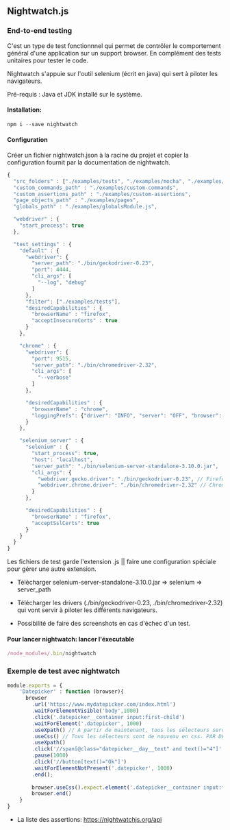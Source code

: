 ## Nightwatch.js

### End-to-end testing

C'est un type de test fonctionnnel qui permet de contrôler le comportement général d'une application sur un support browser.
En complément des tests unitaires pour tester le code.

Nightwatch s'appuie sur l'outil selenium (écrit en java) qui sert à piloter les navigateurs.

Pré-requis : Java et JDK installé sur le système.

#### Installation:

```Javascript
npm i --save nightwatch
```

#### Configuration
Créer un fichier nightwatch.json à la racine du projet et copier la configuration fournit par la documentation de nightwatch.

```Javascript
{
  "src_folders" : ["./examples/tests", "./examples/mocha", "./examples/unittests"], // Dossier cible pour écrire les tests
  "custom_commands_path" : "./examples/custom-commands",
  "custom_assertions_path" : "./examples/custom-assertions",
  "page_objects_path" : "./examples/pages",
  "globals_path" : "./examples/globalsModule.js",

  "webdriver" : {
    "start_process": true
  },

  "test_settings" : {
    "default" : {
      "webdriver": {
        "server_path": "./bin/geckodriver-0.23",
        "port": 4444,
        "cli_args": [
          "--log", "debug"
        ]
      },
      "filter": ["./examples/tests"],
      "desiredCapabilities" : {
        "browserName" : "firefox",
        "acceptInsecureCerts" : true
      }
    },

    "chrome" : {
      "webdriver": {
        "port": 9515,
        "server_path": "./bin/chromedriver-2.32",
        "cli_args": [
          "--verbose"
        ]
      },

      "desiredCapabilities" : {
        "browserName" : "chrome",
        "loggingPrefs": {"driver": "INFO", "server": "OFF", "browser": "INFO"}
      }
    },

    "selenium_server" : {
      "selenium" : {
        "start_process": true,
        "host": "localhost",
        "server_path": "./bin/selenium-server-standalone-3.10.0.jar",
        "cli_args": {
          "webdriver.gecko.driver": "./bin/geckodriver-0.23", // Firefox 
          "webdriver.chrome.driver": "./bin/chromedriver-2.32" // Chrome
        }
      },

      "desiredCapabilities" : {
        "browserName" : "firefox",
        "acceptSslCerts": true
      }
    }
  }
}
```
Les fichiers de test garde l'extension .js || faire une configuration spéciale pour gérer une autre extension.

- Télécharger selenium-server-standalone-3.10.0.jar => selenium => server_path
- Télécharger les drivers (./bin/geckodriver-0.23, ./bin/chromedriver-2.32) qui vont servir à piloter les différents navigateurs.

- Possibilité de faire des screenshots en cas d'échec d'un test.

#### Pour lancer nightwatch: lancer l'éxecutable

```Javascript
/node_modules/.bin/nightwatch
```

### Exemple de test avec nightwatch

```Javascript
module.exports = {
    'Datepicker' : function (browser){
      browser
        .url('https://www.mydatepicker.com/index.html')
        .waitForElementVisible('body',1000)
        .click('.datepicker__container input:first-child')
        .waitForElement('.datepicker', 1000)
        .useXpath() // A partir de maintenant, tous les sélecteurs seront en Xpath
        .useCss() // Tous les sélecteurs sont de nouveau en css. PAR DEFAUT, ILS SONT EN CSS
        .useXpath()
        .click('//span[@class="datepicker__day__text" and text()="4"]'
        .pause(1000)
        .click('//button[text()="Ok"]')
        .waitForElementNotPresent('.datepicker', 1000)
        .end();
        
        browser.useCss().expect.element('.datepicker__container input:first-child').to.have.value('04/02/2016')
        browser.end()
    }
}
```
- La liste des assertions: https://nightwatchjs.org/api 

